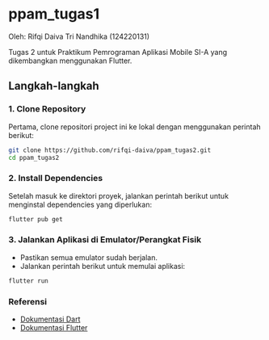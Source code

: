 # ppam_tugas1

Oleh: Rifqi Daiva Tri Nandhika (124220131)

Tugas 2 untuk Praktikum Pemrograman Aplikasi Mobile SI-A yang dikembangkan menggunakan Flutter.

## Langkah-langkah

### 1. Clone Repository
Pertama, clone repositori project ini ke lokal dengan menggunakan perintah berikut:

```bash
git clone https://github.com/rifqi-daiva/ppam_tugas2.git
cd ppam_tugas2
```

### 2. Install Dependencies
Setelah masuk ke direktori proyek, jalankan perintah berikut untuk menginstal dependencies yang diperlukan:
```bash
flutter pub get
```

### 3. Jalankan Aplikasi di Emulator/Perangkat Fisik
- Pastikan semua emulator sudah berjalan.
- Jalankan perintah berikut untuk memulai aplikasi:
```bash
flutter run
```

### Referensi
- [Dokumentasi Dart](https://dart.dev/guides)
- [Dokumentasi Flutter](https://docs.flutter.dev/)
